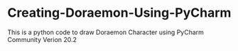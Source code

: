 # Creating-Doraemon-Using-PyCharm
This is a python code to draw Doraemon Character using PyCharm Community Verion 20.2
